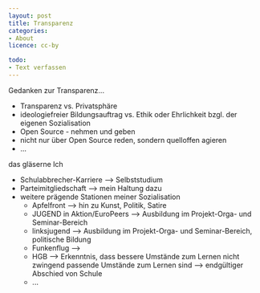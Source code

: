 ```yaml
---
layout: post
title: Transparenz
categories:
- About
licence: cc-by

todo:
- Text verfassen
---
```


Gedanken zur Transparenz...

- Transparenz vs. Privatsphäre
- ideologiefreier Bildungsauftrag vs. Ethik oder Ehrlichkeit bzgl. der eigenen Sozialisation
- Open Source - nehmen und geben
- nicht nur über Open Source reden, sondern quelloffen agieren
- ...


das gläserne Ich
- Schulabbrecher-Karriere --> Selbststudium
- Parteimitgliedschaft --> mein Haltung dazu
- weitere prägende Stationen meiner Sozialisation
  - Apfelfront --> hin zu Kunst, Politik, Satire
  - JUGEND in Aktion/EuroPeers --> Ausbildung im Projekt-Orga- und Seminar-Bereich
  - linksjugend --> Ausbildung im Projekt-Orga- und Seminar-Bereich, politische Bildung
  - Funkenflug --> 
  - HGB --> Erkenntnis, dass bessere Umstände zum Lernen nicht zwingend passende Umstände zum Lernen sind --> endgültiger Abschied von Schule
  - ...

